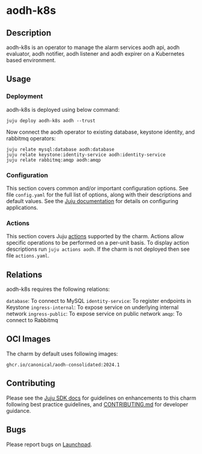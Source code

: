 # aodh-k8s

## Description

aodh-k8s is an operator to manage the alarm services aodh api,
aodh evaluator, aodh notifier, aodh listener and aodh expirer
on a Kubernetes based environment.

## Usage

### Deployment

aodh-k8s is deployed using below command:

    juju deploy aodh-k8s aodh --trust

Now connect the aodh operator to existing database, keystone identity,
and rabbitmq operators:

    juju relate mysql:database aodh:database
    juju relate keystone:identity-service aodh:identity-service
    juju relate rabbitmq:amqp aodh:amqp

### Configuration

This section covers common and/or important configuration options. See file
`config.yaml` for the full list of options, along with their descriptions and
default values. See the [Juju documentation][juju-docs-config-apps] for details
on configuring applications.

### Actions

This section covers Juju [actions][juju-docs-actions] supported by the charm.
Actions allow specific operations to be performed on a per-unit basis. To
display action descriptions run `juju actions aodh`. If the charm is not
deployed then see file `actions.yaml`.

## Relations

aodh-k8s requires the following relations:

`database`: To connect to MySQL
`identity-service`: To register endpoints in Keystone
`ingress-internal`: To expose service on underlying internal network
`ingress-public`: To expose service on public network
`amqp`: To connect to Rabbitmq

## OCI Images

The charm by default uses following images:

    ghcr.io/canonical/aodh-consolidated:2024.1

## Contributing

Please see the [Juju SDK docs](https://juju.is/docs/sdk) for guidelines
on enhancements to this charm following best practice guidelines, and
[CONTRIBUTING.md](contributors-guide) for developer guidance.

## Bugs

Please report bugs on [Launchpad][lp-bugs-charm-aodh-k8s].

<!-- LINKS -->

[contributors-guide]: https://opendev.org/openstack/charm-aodh-k8s/src/branch/main/CONTRIBUTING.md
[juju-docs-actions]: https://jaas.ai/docs/actions
[juju-docs-config-apps]: https://juju.is/docs/configuring-applications
[lp-bugs-charm-aodh-k8s]: https://bugs.launchpad.net/charm-aodh-k8s/+filebug
